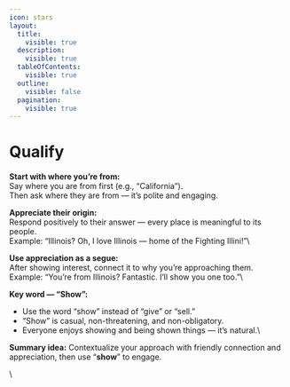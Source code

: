 ```yaml
---
icon: stars
layout:
  title:
    visible: true
  description:
    visible: true
  tableOfContents:
    visible: true
  outline:
    visible: false
  pagination:
    visible: true
---
```


# Qualify

**Start with where you’re from:**\
Say where you are from first (e.g., “California”).\
Then ask where they are from — it’s polite and engaging.

**Appreciate their origin:**\
Respond positively to their answer — every place is meaningful to its people.\
Example: “Illinois? Oh, I love Illinois — home of the Fighting Illini!”\


**Use appreciation as a segue:**\
After showing interest, connect it to why you’re approaching them. \
Example: “You’re from Illinois? Fantastic. I’ll show you one too.”\


**Key word — “Show”:**

* Use the word “show” instead of “give” or “sell.”
* “Show” is casual, non-threatening, and non-obligatory.
* Everyone enjoys showing and being shown things — it’s natural.\


**Summary idea:** Contextualize your approach with friendly connection and appreciation, then use “**show**” to engage.

\
